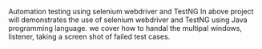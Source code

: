 Automation testing using selenium webdriver and TestNG
In above project will demonstrates the use of selenium webdriver and TestNG using Java programming language. we cover how to handal the multipal windows, listener, taking a screen shot of failed test cases.   
